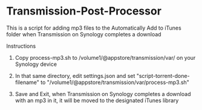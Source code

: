 # Transmission-Post-Processor

This is a script for adding mp3 files to the Automatically Add to iTunes folder when Transmission on Synology completes a download

Instructions


1. Copy process-mp3.sh to /volume1/@appstore/transmission/var/ on your Synology device

2. In that same directory, edit settings.json and set "script-torrent-done-filename" to "/volume1/@appstore/transmission/var/process-mp3.sh"

3. Save and Exit, when Transmission on Synology completes a download with an mp3 in it, it will be moved to the designated iTunes library
